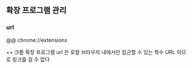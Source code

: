 ---
---

##  확장 프로그램 관리

### url 
@@ chrome://extensions

++ 크롬 확장 프로그램 url 은 로컬 브라우저 내에서만 접근할 수 있는 특수 URL 이므로 링크를 걸 수 없다

